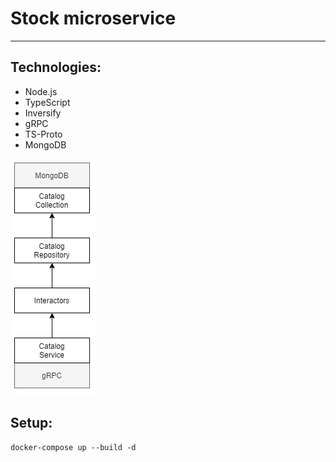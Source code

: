 # Stock microservice

___

## Technologies:

- Node.js
- TypeScript
- Inversify
- gRPC
- TS-Proto
- MongoDB

![image](./media/ecommerce-backend-catalog.png)

## Setup:

```
docker-compose up --build -d
```